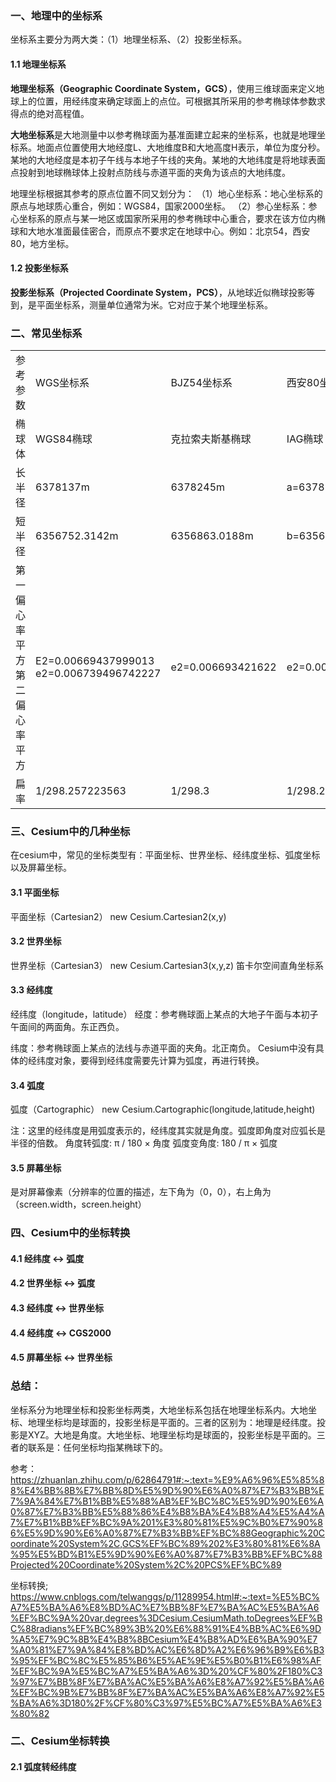 ### 一、地理中的坐标系

坐标系主要分为两大类：（1）地理坐标系、（2）投影坐标系。

#### 1.1 地理坐标系
**地理坐标系（Geographic Coordinate System，GCS）**，使用三维球面来定义地球上的位置，用经纬度来确定球面上的点位。可根据其所采用的参考椭球体参数求得点的绝对高程值。

**大地坐标系**是大地测量中以参考椭球面为基准面建立起来的坐标系，也就是地理坐标系。地面点位置使用大地经度L、大地维度B和大地高度H表示，单位为度分秒。某地的大地经度是本初子午线与本地子午线的夹角。某地的大地纬度是将地球表面点投射到地球椭球体上投射点防线与赤道平面的夹角为该点的大地纬度。

地理坐标根据其参考的原点位置不同又划分为：
（1）地心坐标系：地心坐标系的原点与地球质心重合，例如：WGS84，国家2000坐标。
（2）参心坐标系：参心坐标系的原点与某一地区或国家所采用的参考椭球中心重合，要求在该方位内椭球和大地水准面最佳密合，而原点不要求定在地球中心。例如：北京54，西安80，地方坐标。


#### 1.2 投影坐标系
**投影坐标系（Projected Coordinate System，PCS）**，从地球近似椭球投影等到，是平面坐标系，测量单位通常为米。它对应于某个地理坐标系。

### 二、常见坐标系

<table>
<tr><td>参考参数</td><td>WGS坐标系</td><td>BJZ54坐标系</td><td>西安80坐标系</td><td>CGCS2000坐标系</td></tr>
<tr><td>椭球体</td><td>WGS84椭球</td><td>克拉索夫斯基椭球</td><td>IAG椭球</td><td>CGCS2000坐标系</td></tr>
<tr><td>长半径</td><td>6378137m</td><td>6378245m</td><td>a=6378140m</td><td>a=6378137m</td></tr>
<tr><td>短半径</td><td>6356752.3142m</td><td>6356863.0188m</td><td>b=6356755m</td><td>6356752.314m</td></tr>
<tr><td>第一偏心率平方
第二偏心率平方</td><td>E2=0.00669437999013
e2=0.006739496742227</td><td>e2=0.006693421622</td><td>e2=0.00669438499959</td><td>e2=0.00669438002290</td></tr>
<tr><td>扁率</td><td>1/298.257223563</td><td>1/298.3</td><td>1/298.25722101</td><td>1/298.257222101</td></tr>
</table>

### 三、Cesium中的几种坐标
在cesium中，常见的坐标类型有：平面坐标、世界坐标、经纬度坐标、弧度坐标以及屏幕坐标。
#### 3.1 平面坐标
平面坐标（Cartesian2）
new Cesium.Cartesian2(x,y)

#### 3.2 世界坐标
世界坐标（Cartesian3）
new Cesium.Cartesian3(x,y,z)
笛卡尔空间直角坐标系

#### 3.3 经纬度
经纬度（longitude，latitude）
经度：参考椭球面上某点的大地子午面与本初子午面间的两面角。东正西负。

纬度：参考椭球面上某点的法线与赤道平面的夹角。北正南负。
Cesium中没有具体的经纬度对象，要得到经纬度需要先计算为弧度，再进行转换。

#### 3.4 弧度
弧度（Cartographic）
new Cesium.Cartographic(longitude,latitude,height)

注：这里的经纬度是用弧度表示的，经纬度其实就是角度。弧度即角度对应弧长是半径的倍数。
角度转弧度: π / 180 × 角度 
弧度变角度: 180 / π × 弧度

#### 3.5 屏幕坐标

是对屏幕像素（分辨率的位置的描述，左下角为（0，0），右上角为（screen.width，screen.height）
### 四、Cesium中的坐标转换

#### 4.1 经纬度 <-> 弧度
#### 4.2 世界坐标 <-> 弧度
#### 4.3 经纬度 <-> 世界坐标
#### 4.4 经纬度 <-> CGS2000
#### 4.5 屏幕坐标 <-> 世界坐标


### 总结：
坐标系分为地理坐标和投影坐标两类，大地坐标系包括在地理坐标系内。大地坐标、地理坐标均是球面的，投影坐标是平面的。三者的区别为：地理是经纬度。投影是XYZ。大地是角度。大地坐标、地理坐标均是球面的，投影坐标是平面的。三者的联系是：任何坐标均指某椭球下的。




参考：
https://zhuanlan.zhihu.com/p/62864791#:~:text=%E9%A6%96%E5%85%88%E4%BB%8B%E7%BB%8D%E5%9D%90%E6%A0%87%E7%B3%BB%E7%9A%84%E7%B1%BB%E5%88%AB%EF%BC%8C%E5%9D%90%E6%A0%87%E7%B3%BB%E5%88%86%E4%B8%BA%E4%B8%A4%E5%A4%A7%E7%B1%BB%EF%BC%9A%201%E3%80%81%E5%9C%B0%E7%90%86%E5%9D%90%E6%A0%87%E7%B3%BB%EF%BC%88Geographic%20Coordinate%20System%2C,GCS%EF%BC%89%202%E3%80%81%E6%8A%95%E5%BD%B1%E5%9D%90%E6%A0%87%E7%B3%BB%EF%BC%88Projected%20Coordinate%20System%2C%20PCS%EF%BC%89

 
坐标转换;
https://www.cnblogs.com/telwanggs/p/11289954.html#:~:text=%E5%BC%A7%E5%BA%A6%E8%BD%AC%E7%BB%8F%E7%BA%AC%E5%BA%A6%EF%BC%9A%20var,degrees%3DCesium.CesiumMath.toDegrees%EF%BC%88radians%EF%BC%89%3B%20%E6%88%91%E4%BB%AC%E6%9D%A5%E7%9C%8B%E4%B8%8BCesium%E4%B8%AD%E6%BA%90%E7%A0%81%E7%9A%84%E8%BD%AC%E6%8D%A2%E6%96%B9%E6%B3%95%EF%BC%8C%E5%85%B6%E5%AE%9E%E5%B0%B1%E6%98%AF%EF%BC%9A%E5%BC%A7%E5%BA%A6%3D%20%CF%80%2F180%C3%97%E7%BB%8F%E7%BA%AC%E5%BA%A6%E8%A7%92%E5%BA%A6%EF%BC%9B%E7%BB%8F%E7%BA%AC%E5%BA%A6%E8%A7%92%E5%BA%A6%3D180%2F%CF%80%C3%97%E5%BC%A7%E5%BA%A6%E3%80%82



### 二、Cesium坐标转换

#### 2.1 弧度转经纬度


